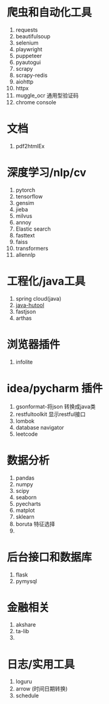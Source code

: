 # 爬虫和自动化工具

1. requests
1. beautifulsoup
1. selenium
1. playwright
1. puppeteer
1. pyautogui
1. scrapy
1. scrapy-redis
1. aiohttp
1. httpx
1. muggle_ocr 通用型验证码
1. chrome console

# 文档

1. pdf2htmlEx

# 深度学习/nlp/cv

1. pytorch
1. tensorflow
1. gensim
1. jieba
1. milvus
1. annoy
1. Elastic search
1. fasttext
1. faiss
1. transformers
1. allennlp

# 工程化/java工具

1. spring cloud(java)
1. [java-hutool](https://www.hutool.cn/)
1. fastjson
1. arthas

# 浏览器插件

1. infolite

# idea/pycharm 插件

1. gsonformat-将json 转换成java类
1. restfultoolkit 显示restful接口
1. lombok
1. database navigator
1. leetcode

# 数据分析

1. pandas
1. numpy
1. scipy
1. seaborn
1. pyecharts
1. matplot
1. sklearn
1. boruta 特征选择
1.

# 后台接口和数据库

1. flask
1. pymysql

# 金融相关

1. akshare
1. ta-lib
1.

# 日志/实用工具

1. loguru
1. arrow (时间日期转换)
1. schedule